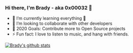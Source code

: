 ### Hi there, I'm Brady - aka 0x00032 👋

- 🌱 I’m currently learning everything 🤣
- 👯 I’m looking to collaborate with other developers
- 🥅 2020 Goals: Contribute more to Open Source projects
- ⚡ Fun fact: I love to listen to music, and hang with friends.



[![Brady's github stats](https://github-readme-stats.vercel.app/api?username=0x00032)](https://github.com/anuraghazra/github-readme-stats)
